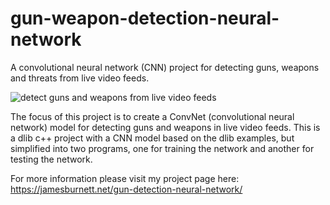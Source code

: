 # gun-weapon-detection-neural-network

A convolutional neural network (CNN) project for detecting guns, weapons and threats from live video feeds.

![detect guns and weapons from live video feeds](https://jamesburnett.net/wp-content/uploads/2022/12/detect-guns-weapons-from-video-feeds.gif)

The focus of this project is to create a ConvNet (convolutional neural network) model for detecting guns and weapons in live video feeds. This is a dlib c++ project with a CNN model based on the dlib examples, but simplified into two programs, one for training the network and another for testing the network.

For more information please visit my project page here: https://jamesburnett.net/gun-detection-neural-network/
